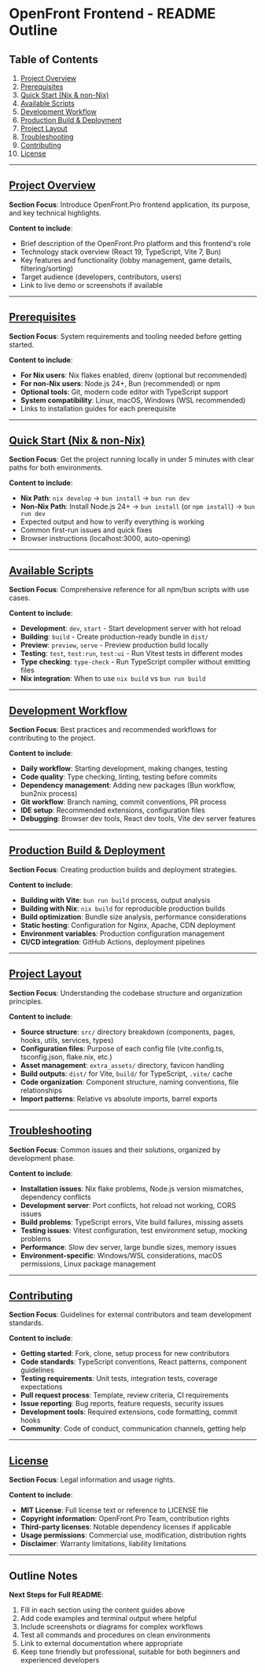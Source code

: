 # OpenFront Frontend - README Outline

## Table of Contents

1. [Project Overview](#project-overview)
2. [Prerequisites](#prerequisites)
3. [Quick Start (Nix & non-Nix)](#quick-start-nix--non-nix)
4. [Available Scripts](#available-scripts)
5. [Development Workflow](#development-workflow)
6. [Production Build & Deployment](#production-build--deployment)
7. [Project Layout](#project-layout)
8. [Troubleshooting](#troubleshooting)
9. [Contributing](#contributing)
10. [License](#license)

---

## [Project Overview](#project-overview)

**Section Focus**: Introduce OpenFront.Pro frontend application, its purpose, and key technical highlights.

**Content to include**:
- Brief description of the OpenFront.Pro platform and this frontend's role
- Technology stack overview (React 19, TypeScript, Vite 7, Bun)
- Key features and functionality (lobby management, game details, filtering/sorting)
- Target audience (developers, contributors, users)
- Link to live demo or screenshots if available

---

## [Prerequisites](#prerequisites)

**Section Focus**: System requirements and tooling needed before getting started.

**Content to include**:
- **For Nix users**: Nix flakes enabled, direnv (optional but recommended)
- **For non-Nix users**: Node.js 24+, Bun (recommended) or npm
- **Optional tools**: Git, modern code editor with TypeScript support
- **System compatibility**: Linux, macOS, Windows (WSL recommended)
- Links to installation guides for each prerequisite

---

## [Quick Start (Nix & non-Nix)](#quick-start-nix--non-nix)

**Section Focus**: Get the project running locally in under 5 minutes with clear paths for both environments.

**Content to include**:
- **Nix Path**: `nix develop` → `bun install` → `bun run dev`
- **Non-Nix Path**: Install Node.js 24+ → `bun install` (or `npm install`) → `bun run dev`
- Expected output and how to verify everything is working
- Common first-run issues and quick fixes
- Browser instructions (localhost:3000, auto-opening)

---

## [Available Scripts](#available-scripts)

**Section Focus**: Comprehensive reference for all npm/bun scripts with use cases.

**Content to include**:
- **Development**: `dev`, `start` - Start development server with hot reload
- **Building**: `build` - Create production-ready bundle in `dist/`
- **Preview**: `preview`, `serve` - Preview production build locally
- **Testing**: `test`, `test:run`, `test:ui` - Run Vitest tests in different modes
- **Type checking**: `type-check` - Run TypeScript compiler without emitting files
- **Nix integration**: When to use `nix build` vs `bun run build`

---

## [Development Workflow](#development-workflow)

**Section Focus**: Best practices and recommended workflows for contributing to the project.

**Content to include**:
- **Daily workflow**: Starting development, making changes, testing
- **Code quality**: Type checking, linting, testing before commits
- **Dependency management**: Adding new packages (Bun workflow, bun2nix process)
- **Git workflow**: Branch naming, commit conventions, PR process
- **IDE setup**: Recommended extensions, configuration files
- **Debugging**: Browser dev tools, React dev tools, Vite dev server features

---

## [Production Build & Deployment](#production-build--deployment)

**Section Focus**: Creating production builds and deployment strategies.

**Content to include**:
- **Building with Vite**: `bun run build` process, output analysis
- **Building with Nix**: `nix build` for reproducible production builds
- **Build optimization**: Bundle size analysis, performance considerations
- **Static hosting**: Configuration for Nginx, Apache, CDN deployment
- **Environment variables**: Production configuration management
- **CI/CD integration**: GitHub Actions, deployment pipelines

---

## [Project Layout](#project-layout)

**Section Focus**: Understanding the codebase structure and organization principles.

**Content to include**:
- **Source structure**: `src/` directory breakdown (components, pages, hooks, utils, services, types)
- **Configuration files**: Purpose of each config file (vite.config.ts, tsconfig.json, flake.nix, etc.)
- **Asset management**: `extra_assets/` directory, favicon handling
- **Build outputs**: `dist/` for Vite, `build/` for TypeScript, `.vite/` cache
- **Code organization**: Component structure, naming conventions, file relationships
- **Import patterns**: Relative vs absolute imports, barrel exports

---

## [Troubleshooting](#troubleshooting)

**Section Focus**: Common issues and their solutions, organized by development phase.

**Content to include**:
- **Installation issues**: Nix flake problems, Node.js version mismatches, dependency conflicts
- **Development server**: Port conflicts, hot reload not working, CORS issues
- **Build problems**: TypeScript errors, Vite build failures, missing assets
- **Testing issues**: Vitest configuration, test environment setup, mocking problems
- **Performance**: Slow dev server, large bundle sizes, memory issues
- **Environment-specific**: Windows/WSL considerations, macOS permissions, Linux package management

---

## [Contributing](#contributing)

**Section Focus**: Guidelines for external contributors and team development standards.

**Content to include**:
- **Getting started**: Fork, clone, setup process for new contributors
- **Code standards**: TypeScript conventions, React patterns, component guidelines
- **Testing requirements**: Unit tests, integration tests, coverage expectations
- **Pull request process**: Template, review criteria, CI requirements
- **Issue reporting**: Bug reports, feature requests, security issues
- **Development tools**: Required extensions, code formatting, commit hooks
- **Community**: Code of conduct, communication channels, getting help

---

## [License](#license)

**Section Focus**: Legal information and usage rights.

**Content to include**:
- **MIT License**: Full license text or reference to LICENSE file
- **Copyright information**: OpenFront.Pro Team, contribution rights
- **Third-party licenses**: Notable dependency licenses if applicable
- **Usage permissions**: Commercial use, modification, distribution rights
- **Disclaimer**: Warranty limitations, liability limitations

---

## Outline Notes

**Next Steps for Full README**:
1. Fill in each section using the content guides above
2. Add code examples and terminal output where helpful
3. Include screenshots or diagrams for complex workflows
4. Test all commands and procedures on clean environments
5. Link to external documentation where appropriate
6. Keep tone friendly but professional, suitable for both beginners and experienced developers
